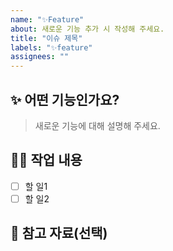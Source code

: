 ```yaml
---
name: "✨Feature"
about: 새로운 기능 추가 시 작성해 주세요.
title: "이슈 제목"
labels: "✨feature"
assignees: ""
---
```


## ✨ 어떤 기능인가요?

> 새로운 기능에 대해 설명해 주세요.

## 🧑‍💻 작업 내용

- [ ] 할 일1
- [ ] 할 일2

## 📑 참고 자료(선택)
